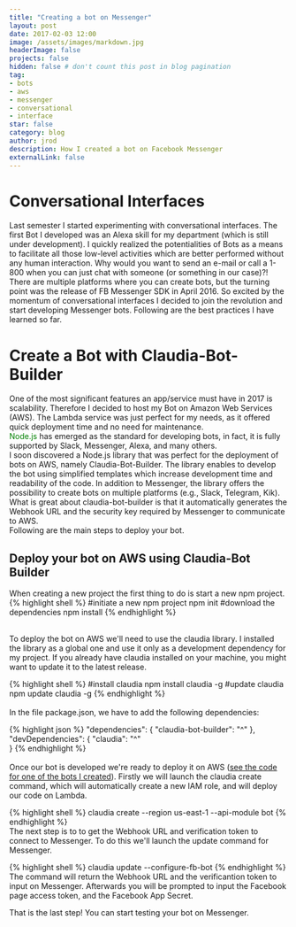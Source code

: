 ```yaml
---
title: "Creating a bot on Messenger"
layout: post
date: 2017-02-03 12:00
image: /assets/images/markdown.jpg
headerImage: false
projects: false
hidden: false # don't count this post in blog pagination
tag:
- bots
- aws
- messenger
- conversational
- interface
star: false
category: blog
author: jrod
description: How I created a bot on Facebook Messenger
externalLink: false
---
```


# Conversational Interfaces
Last semester I started experimenting with conversational interfaces. The first Bot I developed was an Alexa skill for my department (which is still under development). I quickly realized the potentialities of Bots as a means to facilitate all those low-level activities which are better performed without any human interaction. Why would you want to send an e-mail or call a 1-800 when you can just chat with someone (or something in our case)?!  
There are multiple platforms where you can create bots, but the turning point was the release of FB Messenger SDK in April 2016. So excited by the momentum of conversational interfaces I decided to join the revolution and start developing Messenger bots. Following are the best practices I have learned so far.

# Create a Bot with Claudia-Bot-Builder
One of the most significant features an app/service must have in 2017 is scalability. Therefore I decided to host my Bot on Amazon Web Services (AWS). The Lambda service was just perfect for my needs, as it offered quick deployment time and no need for maintenance.  
<span style="color:green">Node.js</span> has emerged as the standard for developing bots, in fact, it is fully supported by Slack, Messenger, Alexa, and many others.  
I soon discovered a Node.js library that was perfect for the deployment of bots on AWS, namely Claudia-Bot-Builder. The library enables to develop the bot using simplified templates which increase development time and readability of the code. In addition to Messenger, the library offers the possibility to create bots on multiple platforms (e.g., Slack, Telegram, Kik). What is great about claudia-bot-builder is that it automatically generates the Webhook URL and the security key required by Messenger to communicate to AWS.  
Following are the main steps to deploy your bot.

## Deploy your bot on AWS using Claudia-Bot Builder
When creating a new project the first thing to do is start a new npm project.
{% highlight shell %}
#initiate a new npm project
npm init
#download the dependencies
npm install
{% endhighlight %}  

<br>
To deploy the bot on AWS we'll need to use the claudia library. I installed the library as a global one and use it only as a development dependency for my project. If you already have claudia installed on your machine, you might want to update it to the latest release.

{% highlight shell %}
#install claudia
npm install claudia -g
#update claudia
npm update claudia -g
{% endhighlight %}  
<br>
In the file package.json, we have to add the following dependencies:

{% highlight json %}
 "dependencies": {
    "claudia-bot-builder": "^"
  },
  "devDependencies": {
    "claudia": "^"   
  }
{% endhighlight %}  
<br>
Once our bot is developed we're ready to deploy it on AWS ([see the code for one of the bots I created](https://github.com/zampolli75/berna_personalization_bot)). Firstly we will launch the claudia create command, which will automatically create a new IAM role, and will deploy our code on Lambda.  

{% highlight shell %}
claudia create --region us-east-1 --api-module bot
{% endhighlight %}
<br>
The next step is to to get the Webhook URL and verification token to connect to Messenger. To do this we'll launch the update command for Messenger.

{% highlight shell %}
claudia update --configure-fb-bot
{% endhighlight %}
<br>
The command will return the Webhook URL and the verificantion token to input on Messenger. Afterwards you will be prompted to input the Facebook page access token, and the Facebook App Secret.  

That is the last step! You can start testing your bot on Messenger. 